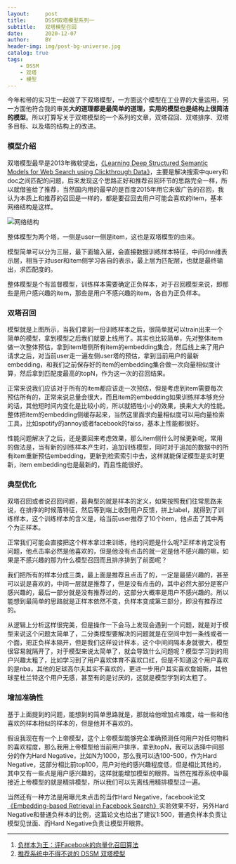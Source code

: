 ```yaml
---
layout:     post
title:      DSSM双塔模型系列一
subtitle:   双塔模型召回
date:       2020-12-07
author:     BY
header-img: img/post-bg-universe.jpg
catalog: true
tags:
    - DSSM
    - 双塔
    - 模型
---
```


今年和带的实习生一起做了下双塔模型，一方面这个模型在工业界的大量运用，另一方面他符合我的审美**大的道理都是最简单的道理，实用的模型也是结构上很简洁的模型**。所以打算写关于双塔模型的一个系列的文章，双塔召回、双塔排序、双塔多目标、以及塔的结构上的改进。

### 模型介绍

双塔模型最早是2013年微软提出，[《Learning Deep Structured Semantic Models for Web Search using Clickthrough Data》](https://link.zhihu.com/?target=https%3A//www.microsoft.com/en-us/research/wp-content/uploads/2016/02/cikm2013_DSSM_fullversion.pdf)，主要是解决搜索中query和doc之间匹配的问题，后来发现这个思路正好和推荐召回环节的思路完全一样，所以就借鉴给了推荐，当然国内用的最早的是百度2015年用它来做广告的召回，我认为本质上和推荐的召回是一样的，都是要召回去用户可能会喜欢的item，基本网络结构是这样。


![网络结构](http://yougth.top/img/dssm/dssm_4.png)

整体模型为两个塔，一侧是user一侧是item，这也是双塔模型的由来。

模型简单可以分为三层，最下面输入层，会直接数据训练样本特征，中间dnn维表示层，相当于对user和item侧学习各自的表示，最上层为匹配层，也就是最终输出，求匹配度的。

整体模型是个有监督模型，训练样本需要确定正负样本，对于召回模型来说，即那些是用户感兴趣的item，那些是用户不感兴趣的item，各自为正负样本。

### 双塔召回

模型就是上图所示，当我们拿到一份训练样本之后，很简单就可以train出来一个简单的模型，拿到模型之后我们就要上线用了。其实也比较简单，先对整体item做一次整体预估，拿到item塔侧所有item的embedding集合，然后线上来了用户请求之后，对当前user走一遍左侧user塔的预估，拿到当前用户的最新embedding，和我们之前保存好的item的embedding集合做一次向量相似度计算，然后拿到匹配度最高的topN，作为这一次的召回结果。

正常来说我们应该对于所有的item都应该走一次预估，但是考虑到item需要每次预估所有的，正常来说总量会很大，而且item的embedding如果训练样本够充分的话，其他短时间内变化是比较小的，所以就牺牲小小的效果，换来大大的性能。整体把item的embedding侧缓存起来，当然这里面求向量相似度可以用向量检索工具，比如spotify的annoy或者facebook的faiss，基本上性能都很好。

性能问题解决了之后，还是要回来考虑效果，那么item侧什么时候更新呢，常用的做法是，当有新的训练样本产生时，追加训练模型，同时对于追加的数据中的所有item重新预估embedding，更新到检索索引中去，这样就能保证模型是实时更新，item embedding也是最新的，而且性能很好。

### 典型优化

双塔召回或者说召回问题，最典型的就是样本的定义，如果按照我们往常思路来说，在排序的时候落特征，然后等到端上收到用户反馈，拼上label，就得到了训练样本，这个训练样本的含义是，给当前user推荐了10个item，他点击了其中两个为正样本。

正常我们可能会直接把这个样本拿过来训练，他的问题是什么呢?正样本肯定没有问题，他点击率必然是他喜欢的，但是他没有点击的就一定是他不感兴趣的嘛，如果是不感兴趣的那为什么模型召回而且排序排到了前面呢？

我们把所有的样本分成三类，最上面是推荐且点击了的，一定是最感兴趣的，甚至可以说是喜欢的，中间一层就是推荐了，但是没有点击的，其中必然大部分是客户感兴趣的，最后一部分就是没有推荐过的，这部分大概率是用户不感兴趣的。所以能想到最简单的思路就是正样本依然不变，负样本变成第三部分，即没有推荐过的。

从逻辑上分析这样很完美，但是操作一下会马上发现会遇到一个问题，就是对于模型来说这个问题太简单了，二分类模型要解决的问题就是在空间中划一条线或者一个面，把正负样本隔开，但是我们这样设计样本，这个中间间隔本身就很大，模型很容易就隔开了，对于模型来说太简单了，就会导致什么问题呢？模型学习到的用户兴趣太粗了，比如学习到了用户喜欢体育不喜欢口红，但是不知道这个用户喜欢的是nba，其他的足球高尔夫其实不喜欢的，更进一步用户其实喜欢詹姆斯，其他球星杜兰特这个用户无感，甚至有的是讨厌的，这就是模型学到的太粗了。

### 增加准确性

基于上面提到的问题，能想到的简单思路就是，那就给他增加点难度，给一些和他喜欢的样本相似的样本的，但是他并不喜欢的。

假设我现在有一个上帝模型，这个上帝模型能够完全准确预测任何用户对任何物料的喜欢程度，那么我用上帝模型给当前用户排序，拿到topN，我可以选择中间部分的作为Hard Negative，比如N为1000，那么我可以选100-500，作为Hard Negative，这部分相比前top100，用户对他的感兴趣程度低，但是相比其他的，其中又有一些点是用户感兴趣的，这样就能增加模型的眼界。当然在推荐系统中最接近上帝模型的就是精排模型，所以我们可以先离线用精排模型过一遍。

当然还有一种方法是用曝光未点击的当作Hard Negative，facebook论文[《Embedding-based Retrieval in Facebook Search》](https://arxiv.org/abs/2006.11632)实验效果不好，另外Hard Negative和普通负样本的比例，这篇论文也给出了建议1:500，普通负样本负责让模型见世面、而Hard Negative负责让模型开眼界。



---

1. [负样本为王：评Facebook的向量化召回算法](https://zhuanlan.zhihu.com/p/165064102)
2. [推荐系统中不得不说的 DSSM 双塔模型](https://www.6aiq.com/article/1589485687711)

